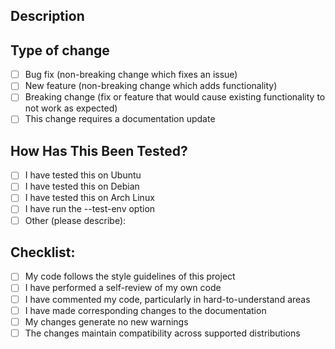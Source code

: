 ## Description

<!-- Provide a brief description of the changes in this PR -->

## Type of change

<!-- Please mark the relevant option with an 'x' -->

- [ ] Bug fix (non-breaking change which fixes an issue)
- [ ] New feature (non-breaking change which adds functionality)
- [ ] Breaking change (fix or feature that would cause existing functionality to not work as expected)
- [ ] This change requires a documentation update

## How Has This Been Tested?

<!-- Please describe the tests that you ran to verify your changes -->

- [ ] I have tested this on Ubuntu
- [ ] I have tested this on Debian
- [ ] I have tested this on Arch Linux
- [ ] I have run the --test-env option
- [ ] Other (please describe):

## Checklist:

<!-- Please mark the relevant option with an 'x' -->

- [ ] My code follows the style guidelines of this project
- [ ] I have performed a self-review of my own code
- [ ] I have commented my code, particularly in hard-to-understand areas
- [ ] I have made corresponding changes to the documentation
- [ ] My changes generate no new warnings
- [ ] The changes maintain compatibility across supported distributions

